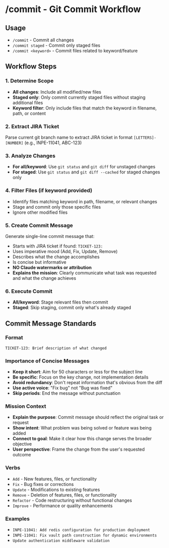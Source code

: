 # /commit - Git Commit Workflow

## Usage

- `/commit` - Commit all changes
- `/commit staged` - Commit only staged files
- `/commit <keyword>` - Commit files related to keyword/feature

## Workflow Steps

### 1. Determine Scope

- **All changes**: Include all modified/new files
- **Staged only**: Only commit currently staged files without staging additional files
- **Keyword filter**: Only include files that match the keyword in filename, path, or content

### 2. Extract JIRA Ticket

Parse current git branch name to extract JIRA ticket in format `[LETTERS]-[NUMBER]` (e.g., INPE-11041, ABC-123)

### 3. Analyze Changes

- **For all/keyword**: Use `git status` and `git diff` for unstaged changes
- **For staged**: Use `git status` and `git diff --cached` for staged changes only

### 4. Filter Files (if keyword provided)

- Identify files matching keyword in path, filename, or relevant changes
- Stage and commit only those specific files
- Ignore other modified files

### 5. Create Commit Message

Generate single-line commit message that:

- Starts with JIRA ticket if found: `TICKET-123: `
- Uses imperative mood (Add, Fix, Update, Remove)
- Describes what the change accomplishes
- Is concise but informative
- **NO Claude watermarks or attribution**
- **Explains the mission**: Clearly communicate what task was requested and what the change achieves

### 6. Execute Commit

- **All/keyword**: Stage relevant files then commit
- **Staged**: Skip staging, commit only what's already staged

## Commit Message Standards

### Format

`TICKET-123: Brief description of what changed`

### Importance of Concise Messages

- **Keep it short**: Aim for 50 characters or less for the subject line
- **Be specific**: Focus on the key change, not implementation details
- **Avoid redundancy**: Don't repeat information that's obvious from the diff
- **Use active voice**: "Fix bug" not "Bug was fixed"
- **Skip periods**: End the message without punctuation

### Mission Context

- **Explain the purpose**: Commit message should reflect the original task or request
- **Show intent**: What problem was being solved or feature was being added
- **Connect to goal**: Make it clear how this change serves the broader objective
- **User perspective**: Frame the change from the user's requested outcome

### Verbs

- `Add` - New features, files, or functionality
- `Fix` - Bug fixes or corrections
- `Update` - Modifications to existing features
- `Remove` - Deletion of features, files, or functionality
- `Refactor` - Code restructuring without functional changes
- `Improve` - Performance or quality enhancements

### Examples

- `INPE-11041: Add redis configuration for production deployment`
- `INPE-11041: Fix vault path construction for dynamic environments`
- `Update authentication middleware validation`

